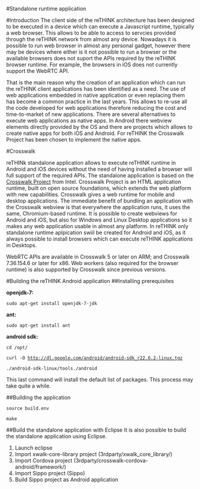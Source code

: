 #Standalone runtime application

#Introduction
The client side of the reTHINK architecture has been designed to be executed in a device which can execute a Javascript runtime, typically a web browser.
This allows to be able to access to servcies provided through the reTHINK network from almost any device. Nowadays it is possible to run web browser in almost any 
personal gadget, however there may be devices where either is it not possible to run a browser or the available browsers does not suport the APIs required by the reTHINK browser runtime. For example, the browsers in iOS does not currently support the WebRTC API. 



That is the main reason why the creation of an application which can run the reTHINK client applications has been identified as a need. 
The use of web applications embedded in native application or even replacing them has become a common practice in the last years. This allows to re-use all the code developed for web applications therefore reducing the cost and time-to-market of new applications.
There are several alternatives to execute web applications as native apps. In Android there webview elements directly provided by the OS and there are projects which allows to create native apps for both iOS and Android.
For reTHINK the Crosswalk Project has been chosen to implement the native apps.

#Crosswalk

reTHINk standalone application allows to execute reTHINK runtime in Android and iOS devices without the need of having installed a browser will full support of the required APIs.
The standalone application is based on the [Crosswalk Project](https://crosswalk-project.org/) from Intel. Crosswalk Project is an HTML application runtime, built on open source foundations, which extends the web platform with new capabilities. 
Crosswalk gives a web runtime for mobile and desktop applications. The immediate benefit of bundling an application with the Crosswalk webview is that everywhere the application runs, it uses the same, Chromium-based runtime. 
It is possible to create webviews for Android and iOS, but also for Windows and Linux Desktop applications so it makes any web application usable in almost any platform. In reTHINK only standalone runtime aplpication swiil be created for Android and iOS, as it always possible to install browsers which can execute reTHINK applications in Desktops.  

WebRTC APIs are available in Crosswalk 5 or later on ARM; and Crosswalk 7.36.154.6 or later for x86. Web workers (also required for the browser runtime) is also supported by Crosswalk since previous versions.




#Building the reTHINK Android application
##Installing prerequisites

**openjdk-7:**

<code>sudo apt-get install openjdk-7-jdk</code>

**ant:**

<code>sudo apt-get install ant</code>

**android sdk:**

<code>cd /opt/</code>

<code>curl -O http://dl.google.com/android/android-sdk_r22.6.2-linux.tgz</code>

<code>./android-sdk-linux/tools./android</code>

This last command will install the default list of packages. This process may take quite a while.


##Building the application

<code>source build.env</code>

<code>make </code>


##Build the standalone application with Eclipse
It is also possible to build the standalone application using Eclipse. 
1. Launch eclipse
2. Import xwalk-core-library project (3rdparty/xwalk_core_library/)
3. Import Cordova project (3rdparty/crosswalk-cordova-android/framework/)
4. Import Sippo project (Sippo)
5. Build Sippo project as Android application
